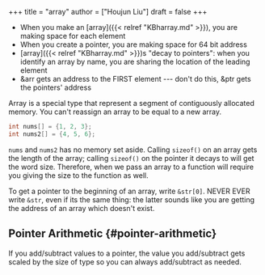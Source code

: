 +++
title = "array"
author = ["Houjun Liu"]
draft = false
+++

-   When you make an [array]({{< relref "KBharray.md" >}}), you are making space for each element
-   When you create a pointer, you are making space for 64 bit address
-   [array]({{< relref "KBharray.md" >}})s "decay to pointers": when you identify an array by name, you are sharing the location of the leading element
-   &amp;arr gets an address to the FIRST element --- don't do this, &amp;ptr gets the pointers' address

Array is a special type that represent a segment of contiguously allocated memory. You can't reassign an array to be equal to a new array.

```C
int nums[] = {1, 2, 3};
int nums2[] = {4, 5, 6};
```

`nums` and `nums2` has no memory set aside. Calling `sizeof()` on an array gets the length of the array; calling `sizeof()` on the pointer it decays to will get the word size. Therefore, when we pass an array to a function will require you giving the size to the function as well.

To get a pointer to the beginning of an array, write `&str[0]`. NEVER EVER write `&str`, even if its the same thing: the latter sounds like you are getting the address of an array which doesn't exist.


## Pointer Arithmetic {#pointer-arithmetic}

If you add/subtract values to a pointer, the value you add/subtract gets scaled by the size of type so you can always add/subtract as needed.
